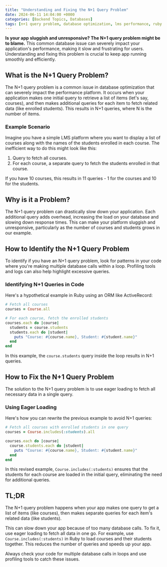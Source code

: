 ```yaml
---
title: "Understanding and Fixing the N+1 Query Problem"
date: 2024-06-11 14:04:00 +0000
categories: [Backend Topics, Databases]
tags: [n+1 query problem, database optimization, lms performance, ruby on rails, eager loading, orm issues, database queries, performance tuning, web app optimization, active record, n+1 problem, code optimization, ruby programming, sql performance, web development, backend performance, query optimization, rails development, coding best practices, database efficiency, reducing queries, improving performance, lms development, performance issues, database management, software engineering, efficient coding, ruby tips, rails tips, programming efficiency]
---
```


**Is your app sluggish and unresponsive? The N+1 query problem might be to blame.** This common database issue can severely impact your application's performance, making it slow and frustrating for users. Understanding and fixing this problem is crucial to keep app running smoothly and efficiently.

## What is the N+1 Query Problem?

The N+1 query problem is a common issue in database optimization that can severely impact the performance platform. It occurs when your application makes one initial query to retrieve a list of items (let's say, courses), and then makes additional queries for each item to fetch related data (like enrolled students). This results in N+1 queries, where N is the number of items.

### Example Scenario

Imagine you have a simple LMS platform where you want to display a list of courses along with the names of the students enrolled in each course. The inefficient way to do this might look like this:

1. Query to fetch all courses.
2. For each course, a separate query to fetch the students enrolled in that course.

If you have 10 courses, this results in 11 queries - 1 for the courses and 10 for the students.

## Why is it a Problem?

The N+1 query problem can drastically slow down your application. Each additional query adds overhead, increasing the load on your database and slowing down response times. This can make your platform sluggish and unresponsive, particularly as the number of courses and students grows in our example.

## How to Identify the N+1 Query Problem

To identify if you have an N+1 query problem, look for patterns in your code where you're making multiple database calls within a loop. Profiling tools and logs can also help highlight excessive queries.

### Identifying N+1 Queries in Code

Here's a hypothetical example in Ruby using an ORM like ActiveRecord:

```rb
# Fetch all courses
courses = Course.all

# For each course, fetch the enrolled students
courses.each do |course|
  students = course.students
  students.each do |student|
    puts "Course: #{course.name}, Student: #{student.name}"
  end
end

```

In this example, the `course.students` query inside the loop results in N+1 queries.

## How to Fix the N+1 Query Problem

The solution to the N+1 query problem is to use eager loading to fetch all necessary data in a single query.

### Using Eager Loading

Here's how you can rewrite the previous example to avoid N+1 queries:

```rb
# Fetch all courses with enrolled students in one query
courses = Course.includes(:students).all

courses.each do |course|
  course.students.each do |student|
    puts "Course: #{course.name}, Student: #{student.name}"
  end
end
```

In this revised example, `Course.includes(:students)` ensures that the students for each course are loaded in the initial query, eliminating the need for additional queries.

## TL;DR
The N+1 query problem happens when your app makes one query to get a list of items (like courses), then makes separate queries for each item's related data (like students).

 This can slow down your app because of too many database calls. To fix it, use eager loading to fetch all data in one go. For example, use `Course.includes(:students)` in Ruby to load courses and their students together. This reduces the number of queries and speeds up your app.

 Always check your code for multiple database calls in loops and use profiling tools to catch these issues.
